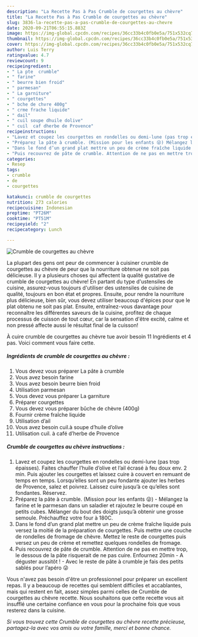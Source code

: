 ```yaml
---
description: "La Recette Pas à Pas Crumble de courgettes au chèvre"
title: "La Recette Pas à Pas Crumble de courgettes au chèvre"
slug: 3836-la-recette-pas-a-pas-crumble-de-courgettes-au-chevre
date: 2020-09-21T06:55:15.883Z
image: https://img-global.cpcdn.com/recipes/36cc33b4c0fb0e5a/751x532cq70/crumble-de-courgettes-au-chevre-photo-principale-de-la-recette.jpg
thumbnail: https://img-global.cpcdn.com/recipes/36cc33b4c0fb0e5a/751x532cq70/crumble-de-courgettes-au-chevre-photo-principale-de-la-recette.jpg
cover: https://img-global.cpcdn.com/recipes/36cc33b4c0fb0e5a/751x532cq70/crumble-de-courgettes-au-chevre-photo-principale-de-la-recette.jpg
author: Luis Terry
ratingvalue: 4.7
reviewcount: 9
recipeingredient:
- " La pte  crumble"
- " farine"
- " beurre bien froid"
- " parmesan"
- " La garniture"
- " courgettes"
- " bche de chvre 400g"
- " crme frache liquide"
- " dail"
- " cuil soupe dhuile dolive"
- " cuil  caf dherbe de Provence"
recipeinstructions:
- "Lavez et coupez les courgettes en rondelles ou demi-lune (pas trop épaisses). Faites chauffer l’huile d’olive et l’ail écrasé à feu doux env. 2 min. Puis ajouter les courgettes et laissez cuire à couvert en remuant de temps en temps. Lorsqu’elles sont un peu fondante ajouter les herbes de Provence, salez et poivrez. Laissez cuire jusqu’à ce qu’elles sont fondantes. Réservez."
- "Préparez la pâte à crumble. (Mission pour les enfants 😜) Mélangez la farine et le parmesan dans un saladier et rajoutez le beurre coupé en petits cubes. Mélanger du bout des doigts jusqu’à obtenir une grosse semoule. Préchauffez votre four à 180C."
- "Dans le fond d’un grand plat mettre un peu de crème fraîche liquide puis versez la moitié de la préparation de courgettes. Puis mettre une couche de rondelles de fromage de chèvre. Mettez le reste de courgettes puis versez un peu de crème et remettez quelques rondelles de fromage."
- "Puis recouvrez de pâte de crumble. Attention de ne pas en mettre trop, le dessous de la pâte risquerait de ne pas cuire. Enfournez 20min  A déguster aussitôt !  Avec le reste de pâte à crumble je fais des petits sablés pour l’apéro 😜"
categories:
- Resep
tags:
- crumble
- de
- courgettes

katakunci: crumble de courgettes 
nutrition: 273 calories
recipecuisine: Indonesian
preptime: "PT26M"
cooktime: "PT51M"
recipeyield: "2"
recipecategory: Lunch

---
```



![Crumble de courgettes au chèvre](https://img-global.cpcdn.com/recipes/36cc33b4c0fb0e5a/751x532cq70/crumble-de-courgettes-au-chevre-photo-principale-de-la-recette.jpg)

La plupart des gens ont peur de commencer à cuisiner crumble de courgettes au chèvre de peur que la nourriture obtenue ne soit pas délicieuse. Il y a plusieurs choses qui affectent la qualité gustative de crumble de courgettes au chèvre! En partant du type d'ustensiles de cuisine, assurez-vous toujours d'utiliser des ustensiles de cuisine de qualité, toujours en bon état et propres. Ensuite, pour rendre la nourriture plus délicieuse, bien sûr, vous devez utiliser beaucoup d'épices pour que le plat obtenu ne soit pas plat. Ensuite, entraînez-vous davantage pour reconnaître les différentes saveurs de la cuisine, profitez de chaque processus de cuisson de tout cœur, car la sensation d'être excité, calme et non pressé affecte aussi le résultat final de la cuisson!

<!--inarticleads1-->

À cuire crumble de courgettes au chèvre tue avoir besoin 11 Ingrédients et 4 pas. Voici comment vous faire cette.

##### Ingrédients de crumble de courgettes au chèvre :

1. Vous devez vous préparer  La pâte à crumble
1. Vous avez besoin  farine
1. Vous avez besoin  beurre bien froid
1. Utilisation  parmesan
1. Vous devez vous préparer  La garniture
1. Préparer  courgettes
1. Vous devez vous préparer  bûche de chèvre (400g)
1. Fournir  crème fraîche liquide
1. Utilisation  d’ail
1. Vous avez besoin  cuil.à soupe d’huile d’olive
1. Utilisation  cuil. à café d’herbe de Provence




<!--inarticleads2-->

##### Crumble de courgettes au chèvre instructions :

1. Lavez et coupez les courgettes en rondelles ou demi-lune (pas trop épaisses). Faites chauffer l’huile d’olive et l’ail écrasé à feu doux env. 2 min. Puis ajouter les courgettes et laissez cuire à couvert en remuant de temps en temps. Lorsqu’elles sont un peu fondante ajouter les herbes de Provence, salez et poivrez. Laissez cuire jusqu’à ce qu’elles sont fondantes. Réservez.
1. Préparez la pâte à crumble. (Mission pour les enfants 😜) - Mélangez la farine et le parmesan dans un saladier et rajoutez le beurre coupé en petits cubes. Mélanger du bout des doigts jusqu’à obtenir une grosse semoule. Préchauffez votre four à 180C.
1. Dans le fond d’un grand plat mettre un peu de crème fraîche liquide puis versez la moitié de la préparation de courgettes. Puis mettre une couche de rondelles de fromage de chèvre. Mettez le reste de courgettes puis versez un peu de crème et remettez quelques rondelles de fromage.
1. Puis recouvrez de pâte de crumble. Attention de ne pas en mettre trop, le dessous de la pâte risquerait de ne pas cuire. Enfournez 20min  - A déguster aussitôt !  - Avec le reste de pâte à crumble je fais des petits sablés pour l’apéro 😜




<!--inarticleads1-->

<p>
Vous n'avez pas besoin d'être un professionnel pour préparer un excellent repas. Il y a beaucoup de recettes qui semblent difficiles et accablantes, mais qui restent en fait, assez simples parmi celles de Crumble de courgettes au chèvre recette. Nous souhaitons que cette recette vous ait insufflé une certaine confiance en vous pour la prochaine fois que vous resterez dans la cuisine.
</p>

<p>
<i>Si vous trouvez cette Crumble de courgettes au chèvre recette précieuse, partagez-la avec vos amis ou votre famille, merci et bonne chance.</i>
</p>
